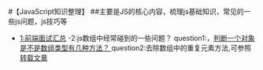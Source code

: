 #【JavaScript知识整理】
##主要是JS的核心内容，梳理js基础知识，常见的一些js问题，js技巧等
- [1:前端面试汇总](https://github.com/DarlingQing/JavaScript-Core/issues/1)
-2:js数组中经常碰到的一些问题？
  question1:，[判断一个对象是不是数组类型有几种方法？ ](http://blog.csdn.net/zhihua_w/article/details/52184289)
  question2:去除数组中的重复元素方法,可参照[转载文章](http://blog.csdn.net/zhihua_w/article/details/52184289)

